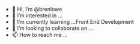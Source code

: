 - 👋 Hi, I’m @brenlowe
- 👀 I’m interested in ...
- 🌱 I’m currently learning ...Front End Development
- 💞️ I’m looking to collaborate on ...
- 📫 How to reach me ...

<!---
brenlowe/brenlowe is a ✨ special ✨ repository because its `README.md` (this file) appears on your GitHub profile.
You can click the Preview link to take a look at your changes.
--->
